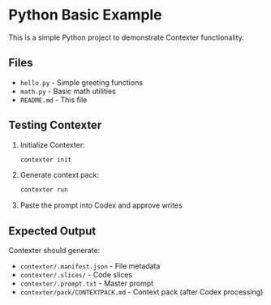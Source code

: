# Python Basic Example

This is a simple Python project to demonstrate Contexter functionality.

## Files

- `hello.py` - Simple greeting functions
- `math.py` - Basic math utilities
- `README.md` - This file

## Testing Contexter

1. Initialize Contexter:
   ```bash
   contexter init
   ```

2. Generate context pack:
   ```bash
   contexter run
   ```

3. Paste the prompt into Codex and approve writes

## Expected Output

Contexter should generate:
- `contexter/.manifest.json` - File metadata
- `contexter/.slices/` - Code slices
- `contexter/.prompt.txt` - Master prompt
- `contexter/pack/CONTEXTPACK.md` - Context pack (after Codex processing)
